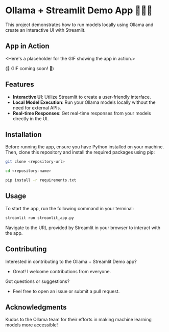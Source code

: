 # Ollama + Streamlit Demo App 🦙👨‍💻

This project demonstrates how to run models locally using Ollama and create an interactive UI with Streamlit.

## App in Action

<Here's a placeholder for the GIF showing the app in action.>

(🚧 GIF coming soon! 🚧)

## Features

- **Interactive UI**: Utilize Streamlit to create a user-friendly interface.
- **Local Model Execution**: Run your Ollama models locally without the need for external APIs.
- **Real-time Responses**: Get real-time responses from your models directly in the UI.

## Installation

Before running the app, ensure you have Python installed on your machine. Then, clone this repository and install the required packages using pip:

```bash
git clone <repository-url>
```

```bash
cd <repository-name>
```

```bash
pip install -r requirements.txt
```

## Usage

To start the app, run the following command in your terminal:

```bash
streamlit run streamlit_app.py
```

Navigate to the URL provided by Streamlit in your browser to interact with the app.

## Contributing

Interested in contributing to the Ollama + Streamlit Demo app?

- Great! I welcome contributions from everyone.

Got questions or suggestions?

- Feel free to open an issue or submit a pull request.

## Acknowledgments

Kudos to the Ollama team for their efforts in making machine learning models more accessible!
